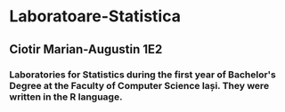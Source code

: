 # Laboratoare-Statistica
## Ciotir Marian-Augustin 1E2
### Laboratories for Statistics during the first year of Bachelor's Degree at the Faculty of Computer Science Iași. They were written in the R language.
